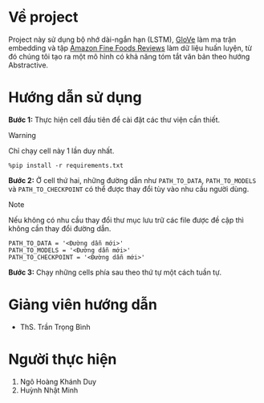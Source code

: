 # Về project
Project này sử dụng bộ nhớ dài-ngắn hạn (LSTM), [GloVe](https://nlp.stanford.edu/projects/glove/) làm ma trận embedding và tập [Amazon Fine Foods Reviews](https://www.kaggle.com/datasets/snap/amazon-fine-food-reviews) làm dữ liệu huấn luyện, từ đó chúng tôi tạo ra một mô hình có khả năng tóm tắt văn bản theo hướng Abstractive.

# Hướng dẫn sử dụng
**Bước 1:** Thực hiện cell đầu tiên để cài đặt các thư viện cần thiết.
> [!WARNING]
> Chỉ chạy cell này 1 lần duy nhất.
```
%pip install -r requirements.txt
```

**Bước 2:** Ở cell thứ hai, những đường dẫn như ```PATH_TO_DATA```, ```PATH_TO_MODELS``` và ```PATH_TO_CHECKPOINT``` có thể được thay đổi tùy vào nhu cầu người dùng.
> [!NOTE]
> Nếu không có nhu cầu thay đổi thư mục lưu trữ các file được đề cập thì không cần thay đổi đường dẫn.
```
PATH_TO_DATA = '<Đường dẫn mới>'
PATH_TO_MODELS = '<Đường dẫn mới>'
PATH_TO_CHECKPOINT = '<Đường dẫn mới>'
```

**Bước 3:** Chạy những cells phía sau theo thứ tự một cách tuần tự.

# Giảng viên hướng dẫn
- ThS. Trần Trọng Bình

# Người thực hiện
1. Ngô Hoàng Khánh Duy
2. Huỳnh Nhật Minh

